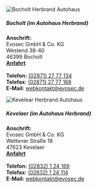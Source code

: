 
<div class="row">
    <div class="col-md-11">
        <div class="card abstand card-mr">
            <div class="row no-gutters">
                <div class="col-md-4">
                    <img src="{{ "/assets/img/AutohausBocholt.jpg?v=" | append: site.github.build_revision | relative_url }}" class="card-img" alt="Bocholt Herbrand Autohaus">
                </div>
                <div class="col-md-8">
                    <div class="card-body">
                    <h5 class="card-title">Bocholt (im Autohaus Herbrand)</h5>
                        <p class="card-text">
                            <strong>Anschrift:</strong><br>
                            Evosec GmbH & Co. KG<br>
                            Westend 38-40<br>
                            46399 Bocholt<br>
                            <strong><a href="https://www.google.de/maps?f=q&source=s_q&hl=de&geocode&q=Westend+38-40,+Bocholt&aq&sll=51.151786,10.415039&sspn=13.523402,39.506836&
                            ie=UTF8&hq&hnear=Westend+38,+Bocholt+46399+Bocholt,+Borken,+Nordrhein-Westfalen&ll=51.83941,6.603363&spn=0.006496,0.01929&z=16&iwloc=A">Anfahrt</a></strong><br>
                            <br>
                            <strong>Telefon:</strong> <a href="tel:(02871) 27 77 134">(02871) 27 77 134</a><br>
                            <strong>Telefax:</strong> <a href="fax:(02871) 27 77 168">(02871) 27 77 168</a><br>
                            <strong>E-Mail:</strong> <a href="mailto:webkontakt@evosec.de">webkontakt@evosec.de</a><br>
                        </p>
                    </div>
                </div>
            </div>            
        </div>
        <div class="card abstand card-ml">
            <div class="row no-gutters">
                <div class="col-md-4">
                    <img src="{{ "/assets/img/AutohausKevelaer.jpg?v=" | append: site.github.build_revision | relative_url }}" class="card-img" alt="Kevelear Herbrand Autohaus">
                </div>
                <div class="col-md-8">
                    <div class="card-body">
                    <h5 class="card-title">Kevelaer (im Autohaus Herbrand)</h5>
                        <p class="card-text">
                            <strong>Anschrift:</strong><br>
                            Evosec GmbH & Co. KG<br>
                            Wettener Straße 18<br>
                            47623 Kevelaer<br>
                            <strong><a href="https://www.google.de/maps?f=q&source=s_q&hl=de&geocode&q=Wettener+Stra%C3%9Fe+18,+Kevelaer&aq&sll=51.621427,6.720886&sspn=0.835566,2.469177&ie=UTF8&hq&hnear=Wettener+Stra%C3%9Fe+18,+Kevelaer+47623+Kevelaer,+Kleve,+Nordrhein-Westfalen&ll=51.58319,6.254869&spn=0.006533,0.01929&z=16&iwloc=A">Anfahrt</a></strong><br>
                            <br>
                            <strong>Telefon:</strong> <a href="tel:(02832) 1 24 169">(02832) 1 24 169</a><br>
                            <strong>Telefax:</strong> <a href="fax:(02832) 1 24 114">(02832) 1 24 114</a><br>
                            <strong>E-Mail:</strong> <a href="mailto:webkontakt@evosec.de">webkontakt@evosec.de</a><br>
                        </p>
                    </div>
                </div>
            </div>
        </div>
    </div>
</div>